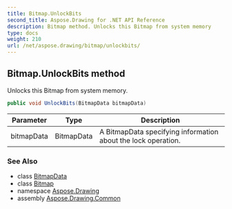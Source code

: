 ```yaml
---
title: Bitmap.UnlockBits
second_title: Aspose.Drawing for .NET API Reference
description: Bitmap method. Unlocks this Bitmap from system memory
type: docs
weight: 210
url: /net/aspose.drawing/bitmap/unlockbits/
---
```

## Bitmap.UnlockBits method

Unlocks this Bitmap from system memory.

```csharp
public void UnlockBits(BitmapData bitmapData)
```

| Parameter | Type | Description |
| --- | --- | --- |
| bitmapData | BitmapData | A BitmapData specifying information about the lock operation. |

### See Also

* class [BitmapData](../../../aspose.drawing.imaging/bitmapdata/)
* class [Bitmap](../)
* namespace [Aspose.Drawing](../../bitmap/)
* assembly [Aspose.Drawing.Common](../../../)


